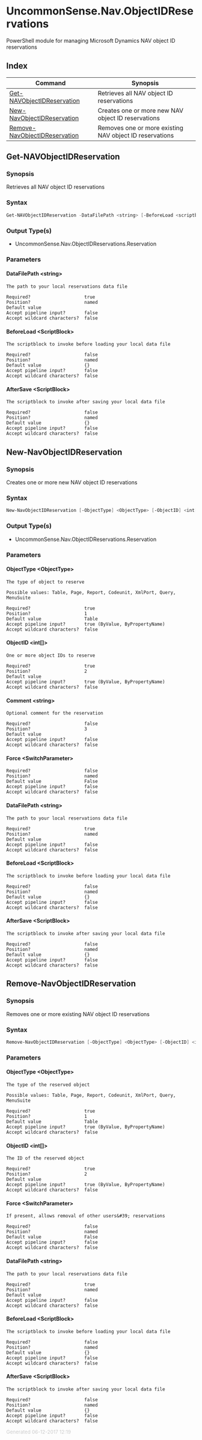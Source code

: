 ﻿# UncommonSense.Nav.ObjectIDReservations

PowerShell module for managing Microsoft Dynamics NAV object ID reservations

## Index

| Command | Synopsis |
| ------- | -------- |
| [Get-NAVObjectIDReservation](#Get-NAVObjectIDReservation) | Retrieves all NAV object ID reservations |
| [New-NavObjectIDReservation](#New-NavObjectIDReservation) | Creates one or more new NAV object ID reservations |
| [Remove-NavObjectIDReservation](#Remove-NavObjectIDReservation) | Removes one or more existing NAV object ID reservations |

<a name="Get-NAVObjectIDReservation"></a>
## Get-NAVObjectIDReservation
### Synopsis
Retrieves all NAV object ID reservations
### Syntax
```powershell
Get-NAVObjectIDReservation -DataFilePath <string> [-BeforeLoad <scriptblock>] [-AfterSave <scriptblock>] [<CommonParameters>]
```
### Output Type(s)

- UncommonSense.Nav.ObjectIDReservations.Reservation

### Parameters
#### DataFilePath &lt;string&gt;
    The path to your local reservations data file
    
    Required?                    true
    Position?                    named
    Default value                
    Accept pipeline input?       false
    Accept wildcard characters?  false
#### BeforeLoad &lt;ScriptBlock&gt;
    The scriptblock to invoke before loading your local data file
    
    Required?                    false
    Position?                    named
    Default value                {}
    Accept pipeline input?       false
    Accept wildcard characters?  false
#### AfterSave &lt;ScriptBlock&gt;
    The scriptblock to invoke after saving your local data file
    
    Required?                    false
    Position?                    named
    Default value                {}
    Accept pipeline input?       false
    Accept wildcard characters?  false
<a name="New-NavObjectIDReservation"></a>
## New-NavObjectIDReservation
### Synopsis
Creates one or more new NAV object ID reservations
### Syntax
```powershell
New-NavObjectIDReservation [-ObjectType] <ObjectType> [-ObjectID] <int[]> [[-Comment] <string>] -DataFilePath <string> [-Force] [-BeforeLoad <scriptblock>] [-AfterSave <scriptblock>] [<CommonParameters>]
```
### Output Type(s)

- UncommonSense.Nav.ObjectIDReservations.Reservation

### Parameters
#### ObjectType &lt;ObjectType&gt;
    The type of object to reserve
    
    Possible values: Table, Page, Report, Codeunit, XmlPort, Query, MenuSuite
    
    Required?                    true
    Position?                    1
    Default value                Table
    Accept pipeline input?       true (ByValue, ByPropertyName)
    Accept wildcard characters?  false
#### ObjectID &lt;int[]&gt;
    One or more object IDs to reserve
    
    Required?                    true
    Position?                    2
    Default value                
    Accept pipeline input?       true (ByValue, ByPropertyName)
    Accept wildcard characters?  false
#### Comment &lt;string&gt;
    Optional comment for the reservation
    
    Required?                    false
    Position?                    3
    Default value                
    Accept pipeline input?       false
    Accept wildcard characters?  false
#### Force &lt;SwitchParameter&gt;
    
    Required?                    false
    Position?                    named
    Default value                False
    Accept pipeline input?       false
    Accept wildcard characters?  false
#### DataFilePath &lt;string&gt;
    The path to your local reservations data file
    
    Required?                    true
    Position?                    named
    Default value                
    Accept pipeline input?       false
    Accept wildcard characters?  false
#### BeforeLoad &lt;ScriptBlock&gt;
    The scriptblock to invoke before loading your local data file
    
    Required?                    false
    Position?                    named
    Default value                {}
    Accept pipeline input?       false
    Accept wildcard characters?  false
#### AfterSave &lt;ScriptBlock&gt;
    The scriptblock to invoke after saving your local data file
    
    Required?                    false
    Position?                    named
    Default value                {}
    Accept pipeline input?       false
    Accept wildcard characters?  false
<a name="Remove-NavObjectIDReservation"></a>
## Remove-NavObjectIDReservation
### Synopsis
Removes one or more existing NAV object ID reservations
### Syntax
```powershell
Remove-NavObjectIDReservation [-ObjectType] <ObjectType> [-ObjectID] <int[]> -DataFilePath <string> [-Force] [-BeforeLoad <scriptblock>] [-AfterSave <scriptblock>] [<CommonParameters>]
```
### Parameters
#### ObjectType &lt;ObjectType&gt;
    The type of the reserved object
    
    Possible values: Table, Page, Report, Codeunit, XmlPort, Query, MenuSuite
    
    Required?                    true
    Position?                    1
    Default value                Table
    Accept pipeline input?       true (ByValue, ByPropertyName)
    Accept wildcard characters?  false
#### ObjectID &lt;int[]&gt;
    The ID of the reserved object
    
    Required?                    true
    Position?                    2
    Default value                
    Accept pipeline input?       true (ByValue, ByPropertyName)
    Accept wildcard characters?  false
#### Force &lt;SwitchParameter&gt;
    If present, allows removal of other users&#39; reservations
    
    Required?                    false
    Position?                    named
    Default value                False
    Accept pipeline input?       false
    Accept wildcard characters?  false
#### DataFilePath &lt;string&gt;
    The path to your local reservations data file
    
    Required?                    true
    Position?                    named
    Default value                
    Accept pipeline input?       false
    Accept wildcard characters?  false
#### BeforeLoad &lt;ScriptBlock&gt;
    The scriptblock to invoke before loading your local data file
    
    Required?                    false
    Position?                    named
    Default value                {}
    Accept pipeline input?       false
    Accept wildcard characters?  false
#### AfterSave &lt;ScriptBlock&gt;
    The scriptblock to invoke after saving your local data file
    
    Required?                    false
    Position?                    named
    Default value                {}
    Accept pipeline input?       false
    Accept wildcard characters?  false
<div style='font-size:small; color: #ccc'>Generated 06-12-2017 12:19</div>

